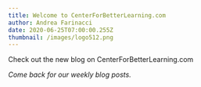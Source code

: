 ```yaml
---
title: Welcome to CenterForBetterLearning.com
author: Andrea Farinacci
date: 2020-06-25T07:00:00.255Z
thumbnail: /images/logo512.png
---
```


Check out the new blog on CenterForBetterLearning.com

_Come back for our weekly blog posts._
